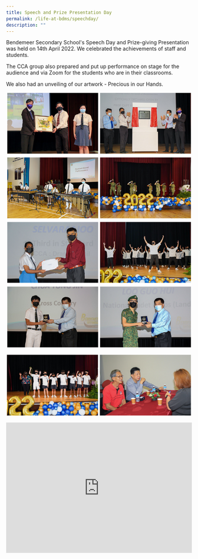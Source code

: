 ```yaml
---
title: Speech and Prize Presentation Day
permalink: /life-at-bdms/speechday/
description: ""
---
```

<style>
.google-slides-container{ position: relative; width: 100%; padding-top: 70%; overflow: hidden; } .google-slides-container iframe{ position: absolute; top: 0; left: 0; width: 100%; height: 100%; }
</style>

Bendemeer Secondary School's Speech Day and Prize-giving Presentation was held on 14th April 2022. We celebrated the achievements of staff and students.

The CCA group also prepared and put up performance on stage for the audience and via Zoom for the students who are in their classrooms. 

We also had an unveiling of our artwork - Precious in our Hands.  

![](/images/Lifebdms/lifebdms-speechday-01.jpg)

![](/images/Lifebdms/lifebdms-speechday-02.jpg)

<div class="google-slides-container">
<iframe src="https://docs.google.com/presentation/d/e/2PACX-1vTnk85JaiLb8T1Dr1y3WziPvvuq63nne8Al2LfOuDz9DzWxBNA_sGdA3A8tZGmYYWHcZwkn7HDl4WHU/embed?start=true&loop=true&delayms=3000" frameborder="0" width="840" height="589" allowfullscreen="true" ></iframe></div>